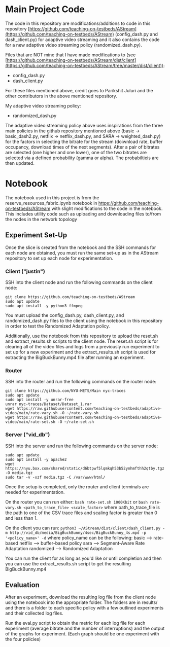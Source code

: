 # Main Project Code
The code in this repository are modifications/additions to code in this repository [https://github.com/teaching-on-testbeds/AStream](https://github.com/teaching-on-testbeds/AStream) (config_dash.py and dash_client.py) 
for adaptive video streaming and it also contains the code for a new adaptive video streaming policy (randomized_dash.py).

Files that are NOT mine that I have made modifications to (see [https://github.com/teaching-on-testbeds/AStream/dist/client](https://github.com/teaching-on-testbeds/AStream/tree/master/dist/client)):
- config_dash.py
- dash_client.py

For these files mentioned above, credit goes to Parikshit Juluri and the other contributors in the above mentioned repository.

My adaptive video streaming policy:
- randomized_dash.py

The adaptive video streaming policy above uses inspirations from the three main policies in the github repository mentioned above (basic -> basic_dash2.py, netflix -> netflix_dash.py, and SARA -> weighted_dash.py) for the factors in selecting the bitrate for the stream (doiwnload rate, buffer occupancy, download times of the next segments). After a pair of bitrates are selected (one higher and one lower), one of the two bitrates are selected via a defined probability (gamma or alpha). The probabiltieis are then updated.

# Notebook
The notebook used in this project is from the reserve_resources_fabric.ipynb notebook in https://github.com/teaching-on-testbeds/AStream with slight modifications to the code in the notebook. This includes utility code such as uploading and downloading files to/from the nodes in the network topology

## Experiment Set-Up
Once the slice is created from the notebook and the SSH commands for each node are obtained, you must run the same set-up as in the AStream repository to set up each node for experimentation.

### Client ("justin")
SSH into the client node and run the following commands on the client node:
```
git clone https://github.com/teaching-on-testbeds/AStream
sudo apt update
sudo apt install -y python3 ffmpeg
```

You must upload the config_dash.py, dash_client.py, and randomized_dash.py files to the client using the notebook in this repository in order to test the Randomized Adaptation policy.

Additionally, use the notebook from this repository to upload the reset.sh and extract_results.sh scripts to the client node. The reset.sh script is for clearing all of the video files and logs from a previously run experiment to set up for a new experiment and the extract_results.sh script is used for extracting the BigBuckBunny.mp4 file after running an experiment.

### Router
SSH into the router and run the following commands on the router node:
```
git clone https://github.com/NYU-METS/Main nyc-traces
sudo apt update
sudo apt install -y unrar-free
unrar nyc-traces/Dataset/Dataset_1.rar
wget https://raw.githubusercontent.com/teaching-on-testbeds/adaptive-video/main/rate-vary.sh -O ~/rate-vary.sh
wget https://raw.githubusercontent.com/teaching-on-testbeds/adaptive-video/main/rate-set.sh -O ~/rate-set.sh
```

### Server ("vid_db")
SSH into the server and run the following commands on the server node:
```
sudo apt update  
sudo apt install -y apache2
wget https://nyu.box.com/shared/static/d6btpwf5lqmkqh53b52ynhmfthh2qtby.tgz -O media.tgz
sudo tar -v -xzf media.tgz -C /var/www/html/
```

Once the setup is completed, only the router and client terminals are needed for experimentation.

On the router you can run either:
`bash rate-set.sh 1000Kbit`
or
`bash rate-vary.sh <path_to_trace_file> <scale_factor>` where path_to_trace_file is the path to one of the CSV trace files and scaling factor is greater than 0 and less than 1.

On the client you can run:
`python3 ~/AStream/dist/client/dash_client.py -m http://vid_db/media/BigBuckBunny/4sec/BigBuckBunny_4s.mpd -p '<policy_name>' -d`
where policy_name can be the following:
basic      --> rate-based
netflix    --> buffer-based policy
sara       --> Segment-Aware Rate Adaptation
randomized --> Randomized Adaptation

You can run the client for as long as you'd like or until completion and then you can use the extract_results.sh script to get the resulting BigBuckBunny.mp4

## Evaluation
After an experiment, download the resulting log file from the client node using the notebook into the appropriate folder. The folders are in results/ and there is a folder to each specific policy with a few outlined experiments and their collected log files.

Run the eval.py script to obtain the metric for each log file for each experiment (average bitrate and the number of interruptions) and the output of the graphs for experiment. (Each graph should be one experiment with the four policies)
